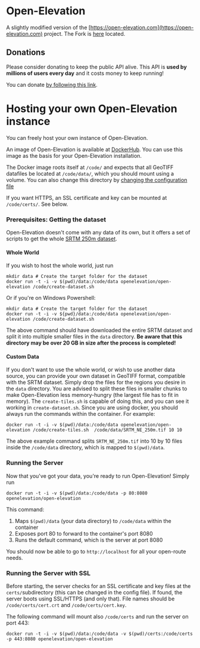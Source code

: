 # Open-Elevation

A slightly modified version of the 
[https://open-elevation.com](https://open-elevation.com) project.
The Fork is [here](https://github.com/venus-gmbh/open-elevation) located. 

## Donations

Please consider donating to keep the public API alive. This API is **used by millions of users every day** and it costs money to keep running!

You can donate [by following this link](https://www.open-elevation.com/#donate).


# Hosting your own Open-Elevation instance

You can freely host your own instance of Open-Elevation.

An image of Open-Elevation is available at [DockerHub](https://hub.docker.com/repository/docker/venuswerbung/open-elevation/). You can use this image as the basis for your Open-Elevation installation.

The Docker image roots itself at `/code/` and expects that all GeoTIFF datafiles be located at `/code/data/`, which you should mount using a volume. You can also change this directory by [changing the configuration file](#configuration-file)

If you want HTTPS, an SSL certificate and key can be mounted at `/code/certs/`. See below.

### Prerequisites: Getting the dataset

Open-Elevation doesn't come with any data of its own, but it offers a set of scripts to get the whole [SRTM 250m dataset](https://srtm.csi.cgiar.org).

#### Whole World

If you wish to host the whole world, just run

```
mkdir data # Create the target folder for the dataset
docker run -t -i -v $(pwd)/data:/code/data openelevation/open-elevation /code/create-dataset.sh
```
Or if you're on Windows Powershell:
```
mkdir data # Create the target folder for the dataset
docker run -t -i -v ${pwd}/data:/code/data openelevation/open-elevation /code/create-dataset.sh
```

The above command should have downloaded the entire SRTM dataset and split it into multiple smaller files in the `data` directory. **Be aware that this directory may be over 20 GB in size after the process is completed!**

#### Custom Data

If you don't want to use the whole world, or wish to use another data source, you can provide your own dataset in GeoTIFF format, compatible with the SRTM dataset. Simply drop the files for the regions you desire in the `data` directory. You are advised to split these files in smaller chunks to make Open-Elevation less memory-hungry (the largest file has to fit in memory). The `create-tiles.sh` is capable of doing this, and you can see it working in `create-dataset.sh`. Since you are using docker, you should always run the commands within the container. For example:

```
docker run -t -i -v $(pwd)/data:/code/data openelevation/open-elevation /code/create-tiles.sh  /code/data/SRTM_NE_250m.tif 10 10
```

The above example command splits `SRTM_NE_250m.tif` into 10 by 10 files inside the `/code/data` directory, which is mapped to `$(pwd)/data`.


### Running the Server

Now that you've got your data, you're ready to run Open-Elevation! Simply run

```
docker run -t -i -v $(pwd)/data:/code/data -p 80:8080 openelevation/open-elevation
```

This command:

1. Maps `$(pwd)/data` (your data directory) to `/code/data` within the container
2. Exposes port 80 to forward to the container's port 8080
3. Runs the default command, which is the server at port 8080

You should now be able to go to `http://localhost` for all your open-route needs.

### Running the Server with SSL

Before starting, the server checks for an SSL certificate and key files at the `certs/`subdirectory (this can be changed in the config file).
If found, the server boots using SSL/HTTPS (and only that). File names should be `/code/certs/cert.crt` and `/code/certs/cert.key`.

The following command will mount also `/code/certs` and run the server on port 443:

```
docker run -t -i -v $(pwd)/data:/code/data -v $(pwd)/certs:/code/certs -p 443:8080 openelevation/open-elevation
```